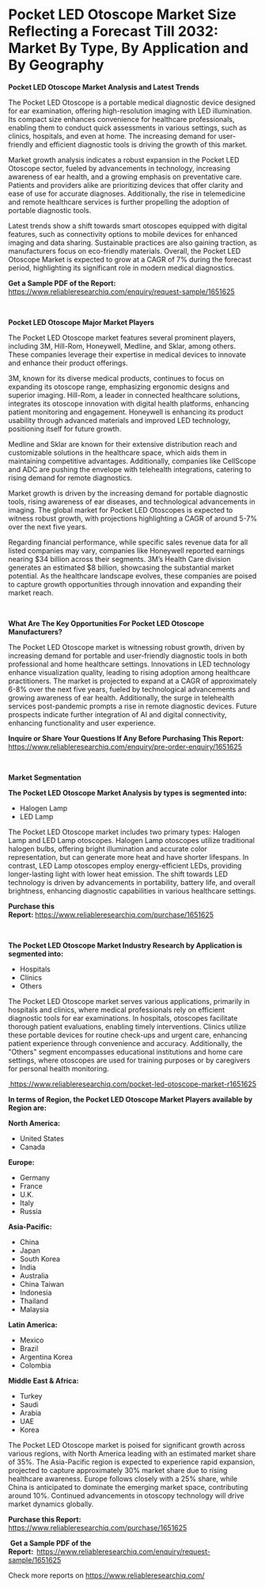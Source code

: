 <p><h1>Pocket LED Otoscope Market Size Reflecting a Forecast Till 2032: Market By Type, By Application and By Geography</h1></p><p><strong>Pocket LED Otoscope Market Analysis and Latest Trends</strong></p>
<p><p>The Pocket LED Otoscope is a portable medical diagnostic device designed for ear examination, offering high-resolution imaging with LED illumination. Its compact size enhances convenience for healthcare professionals, enabling them to conduct quick assessments in various settings, such as clinics, hospitals, and even at home. The increasing demand for user-friendly and efficient diagnostic tools is driving the growth of this market.</p><p>Market growth analysis indicates a robust expansion in the Pocket LED Otoscope sector, fueled by advancements in technology, increasing awareness of ear health, and a growing emphasis on preventative care. Patients and providers alike are prioritizing devices that offer clarity and ease of use for accurate diagnoses. Additionally, the rise in telemedicine and remote healthcare services is further propelling the adoption of portable diagnostic tools.</p><p>Latest trends show a shift towards smart otoscopes equipped with digital features, such as connectivity options to mobile devices for enhanced imaging and data sharing. Sustainable practices are also gaining traction, as manufacturers focus on eco-friendly materials. Overall, the Pocket LED Otoscope Market is expected to grow at a CAGR of 7% during the forecast period, highlighting its significant role in modern medical diagnostics.</p></p>
<p><strong>Get a Sample PDF of the Report:&nbsp;</strong> <a href="https://www.reliableresearchiq.com/enquiry/request-sample/1651625?utm_campaign=2797&utm_medium=2&utm_source=Github&utm_content=ia&utm_term=03032025&utm_id=pocket-led-otoscope">https://www.reliableresearchiq.com/enquiry/request-sample/1651625</a></p>
<p>&nbsp;</p>
<p><strong>Pocket LED Otoscope Major Market Players</strong></p>
<p><p>The Pocket LED Otoscope market features several prominent players, including 3M, Hill-Rom, Honeywell, Medline, and Sklar, among others. These companies leverage their expertise in medical devices to innovate and enhance their product offerings. </p><p>3M, known for its diverse medical products, continues to focus on expanding its otoscope range, emphasizing ergonomic designs and superior imaging. Hill-Rom, a leader in connected healthcare solutions, integrates its otoscope innovation with digital health platforms, enhancing patient monitoring and engagement. Honeywell is enhancing its product usability through advanced materials and improved LED technology, positioning itself for future growth.</p><p>Medline and Sklar are known for their extensive distribution reach and customizable solutions in the healthcare space, which aids them in maintaining competitive advantages. Additionally, companies like CellScope and ADC are pushing the envelope with telehealth integrations, catering to rising demand for remote diagnostics.</p><p>Market growth is driven by the increasing demand for portable diagnostic tools, rising awareness of ear diseases, and technological advancements in imaging. The global market for Pocket LED Otoscopes is expected to witness robust growth, with projections highlighting a CAGR of around 5-7% over the next five years.</p><p>Regarding financial performance, while specific sales revenue data for all listed companies may vary, companies like Honeywell reported earnings nearing $34 billion across their segments. 3M’s Health Care division generates an estimated $8 billion, showcasing the substantial market potential. As the healthcare landscape evolves, these companies are poised to capture growth opportunities through innovation and expanding their market reach.</p></p>
<p>&nbsp;</p>
<p><strong>What Are The Key Opportunities For Pocket LED Otoscope Manufacturers?</strong></p>
<p><p>The Pocket LED Otoscope market is witnessing robust growth, driven by increasing demand for portable and user-friendly diagnostic tools in both professional and home healthcare settings. Innovations in LED technology enhance visualization quality, leading to rising adoption among healthcare practitioners. The market is projected to expand at a CAGR of approximately 6-8% over the next five years, fueled by technological advancements and growing awareness of ear health. Additionally, the surge in telehealth services post-pandemic prompts a rise in remote diagnostic devices. Future prospects indicate further integration of AI and digital connectivity, enhancing functionality and user experience.</p></p>
<p><strong>Inquire or Share Your Questions If Any Before Purchasing This Report:</strong> <a href="https://www.reliableresearchiq.com/enquiry/pre-order-enquiry/1651625?utm_campaign=2797&utm_medium=2&utm_source=Github&utm_content=ia&utm_term=03032025&utm_id=pocket-led-otoscope">https://www.reliableresearchiq.com/enquiry/pre-order-enquiry/1651625</a></p>
<p>&nbsp;</p>
<p><strong>Market Segmentation</strong></p>
<p><strong>The Pocket LED Otoscope Market Analysis by types is segmented into:</strong></p>
<p><ul><li>Halogen Lamp</li><li>LED Lamp</li></ul></p>
<p><p>The Pocket LED Otoscope market includes two primary types: Halogen Lamp and LED Lamp otoscopes. Halogen Lamp otoscopes utilize traditional halogen bulbs, offering bright illumination and accurate color representation, but can generate more heat and have shorter lifespans. In contrast, LED Lamp otoscopes employ energy-efficient LEDs, providing longer-lasting light with lower heat emission. The shift towards LED technology is driven by advancements in portability, battery life, and overall brightness, enhancing diagnostic capabilities in various healthcare settings.</p></p>
<p><strong>Purchase this Report:&nbsp;</strong><a href="https://www.reliableresearchiq.com/purchase/1651625?utm_campaign=2797&utm_medium=2&utm_source=Github&utm_content=ia&utm_term=03032025&utm_id=pocket-led-otoscope">https://www.reliableresearchiq.com/purchase/1651625</a></p>
<p>&nbsp;</p>
<p><strong>The Pocket LED Otoscope Market Industry Research by Application is segmented into:</strong></p>
<p><ul><li>Hospitals</li><li>Clinics</li><li>Others</li></ul></p>
<p><p>The Pocket LED Otoscope market serves various applications, primarily in hospitals and clinics, where medical professionals rely on efficient diagnostic tools for ear examinations. In hospitals, otoscopes facilitate thorough patient evaluations, enabling timely interventions. Clinics utilize these portable devices for routine check-ups and urgent care, enhancing patient experience through convenience and accuracy. Additionally, the "Others" segment encompasses educational institutions and home care settings, where otoscopes are used for training purposes or by caregivers for personal health monitoring.</p></p>
<p><a href="https://www.reliableresearchiq.com/pocket-led-otoscope-market-r1651625?utm_campaign=2797&utm_medium=2&utm_source=Github&utm_content=ia&utm_term=03032025&utm_id=pocket-led-otoscope">&nbsp;https://www.reliableresearchiq.com/pocket-led-otoscope-market-r1651625</a></p>
<p><strong>In terms of Region, the Pocket LED Otoscope Market Players available by Region are:</strong></p>
<p>
    <p> <strong> North America: </strong>
        <ul>
            <li>United States</li>
            <li>Canada</li>
        </ul>
        </p> 
    <p> <strong> Europe: </strong>
        <ul>
            <li>Germany</li>
            <li>France</li>
            <li>U.K.</li>
            <li>Italy</li>
            <li>Russia</li>
        </ul>
        </p> 
    <p> <strong> Asia-Pacific: </strong>
        <ul>
            <li>China</li>
            <li>Japan</li>
            <li>South Korea</li>
            <li>India</li>
            <li>Australia</li>
            <li>China Taiwan</li>
            <li>Indonesia</li>
            <li>Thailand</li>
            <li>Malaysia</li>
        </ul>
        </p> 
    <p> <strong> Latin America: </strong>
        <ul>
            <li>Mexico</li>
            <li>Brazil</li>
            <li>Argentina Korea</li>
            <li>Colombia</li>
        </ul>
        </p> 
    <p> <strong> Middle East & Africa: </strong>
        <ul>
            <li>Turkey</li>
            <li>Saudi</li>
            <li>Arabia</li>
            <li>UAE</li>
            <li>Korea</li>
        </ul>
    </p>
    </p>
<p><p>The Pocket LED Otoscope market is poised for significant growth across various regions, with North America leading with an estimated market share of 35%. The Asia-Pacific region is expected to experience rapid expansion, projected to capture approximately 30% market share due to rising healthcare awareness. Europe follows closely with a 25% share, while China is anticipated to dominate the emerging market space, contributing around 10%. Continued advancements in otoscopy technology will drive market dynamics globally.</p></p>
<p><strong>Purchase this Report: </strong><a href="https://www.reliableresearchiq.com/purchase/1651625?utm_campaign=2797&utm_medium=2&utm_source=Github&utm_content=ia&utm_term=03032025&utm_id=pocket-led-otoscope">https://www.reliableresearchiq.com/purchase/1651625</a></p>
<p>&nbsp;<strong>Get a Sample PDF of the Report:&nbsp;&nbsp;</strong><a href="https://www.reliableresearchiq.com/enquiry/request-sample/1651625?utm_campaign=2797&utm_medium=2&utm_source=Github&utm_content=ia&utm_term=03032025&utm_id=pocket-led-otoscope">https://www.reliableresearchiq.com/enquiry/request-sample/1651625</a></p>
<p><strong></strong></p>
<p>Check more reports on <a href="https://www.reliableresearchiq.com/?utm_campaign=2797&utm_medium=2&utm_source=Github&utm_content=ia&utm_term=03032025&utm_id=pocket-led-otoscope">https://www.reliableresearchiq.com/</a></p>